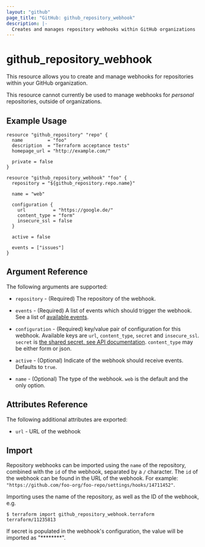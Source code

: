 ```yaml
---
layout: "github"
page_title: "GitHub: github_repository_webhook"
description: |-
  Creates and manages repository webhooks within GitHub organizations
---
```


# github_repository_webhook

This resource allows you to create and manage webhooks for repositories within your
GitHub organization.

This resource cannot currently be used to manage webhooks for *personal* repositories,
outside of organizations.

## Example Usage

```hcl
resource "github_repository" "repo" {
  name         = "foo"
  description  = "Terraform acceptance tests"
  homepage_url = "http://example.com/"

  private = false
}

resource "github_repository_webhook" "foo" {
  repository = "${github_repository.repo.name}"

  name = "web"

  configuration {
    url          = "https://google.de/"
    content_type = "form"
    insecure_ssl = false
  }

  active = false

  events = ["issues"]
}
```

## Argument Reference

The following arguments are supported:

* `repository` - (Required) The repository of the webhook.

* `events` - (Required) A list of events which should trigger the webhook. See a list of [available events](https://developer.github.com/v3/activity/events/types/).

* `configuration` - (Required) key/value pair of configuration for this webhook. Available keys are `url`, `content_type`, `secret` and `insecure_ssl`. `secret` is [the shared secret, see API documentation](https://developer.github.com/v3/repos/hooks/#create-a-hook). `content_type` may be either form or json.

* `active` - (Optional) Indicate of the webhook should receive events. Defaults to `true`.

* `name` - (Optional) The type of the webhook. `web` is the default and the only option.

## Attributes Reference

The following additional attributes are exported:

* `url` - URL of the webhook

## Import

Repository webhooks can be imported using the `name` of the repository, combined with the `id` of the webhook, separated by a `/` character.
The `id` of the webhook can be found in the URL of the webhook. For example: `"https://github.com/foo-org/foo-repo/settings/hooks/14711452"`.

Importing uses the name of the repository, as well as the ID of the webhook, e.g.

```
$ terraform import github_repository_webhook.terraform terraform/11235813
```

If secret is populated in the webhook's configuration, the value will be imported as "********".
